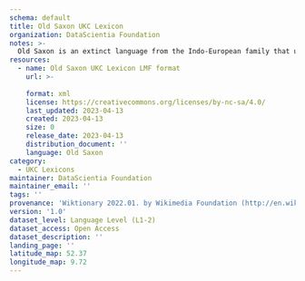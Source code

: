 ```yaml
---
schema: default
title: Old Saxon UKC Lexicon
organization: DataScientia Foundation
notes: >-
  Old Saxon is an extinct language from the Indo-European family that used to be spoken in Eurasia. The UKC Lexicon of Old Saxon is represented as a lexico-semantic network. It consists of words, word senses, synsets, as well as sense-level and synset-level relationships
resources:
  - name: Old Saxon UKC Lexicon LMF format
    url: >-
      
    format: xml
    license: https://creativecommons.org/licenses/by-nc-sa/4.0/
    last_updated: 2023-04-13
    created: 2023-04-13
    size: 0
    release_date: 2023-04-13
    distribution_document: ''
    language: Old Saxon
category:
  - UKC Lexicons
maintainer: DataScientia Foundation
maintainer_email: ''
tags: ''
provenance: 'Wiktionary 2022.01. by Wikimedia Foundation (http://en.wiktionary.org); CogNet 2.1 by Khuyagbaatar Batsuren, National University of Mongolia (http://cognet.ukc.disi.unitn.it); Princeton WordNet 2.1 by Princeton University (https://wordnet.princeton.edu)'
version: '1.0'
dataset_level: Language Level (L1-2)
dataset_access: Open Access
dataset_description: ''
landing_page: ''
latitude_map: 52.37
longitude_map: 9.72
---
```

